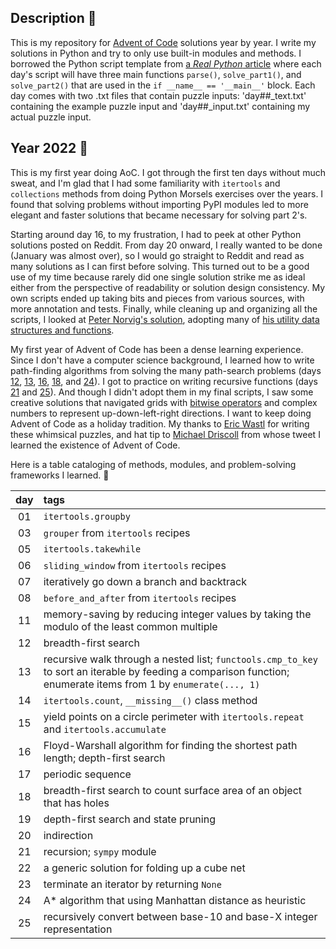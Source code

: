 ## Description 🎄

This is my repository for [Advent of Code](https://adventofcode.com/) solutions year by year. I write my solutions in Python and try to only use built-in modules and methods. I borrowed the Python script template from [a *Real Python* article](https://realpython.com/python-advent-of-code/#the-structure-of-a-solution) where each day's script will have three main functions `parse()`, `solve_part1()`, and `solve_part2()` that are used in the `if __name__ == '__main__'` block. Each day comes with two .txt files that contain puzzle inputs: 'day##_text.txt' containing the example puzzle input and 'day##_input.txt' containing my actual puzzle input. 

## Year 2022 🎄

This is my first year doing AoC. I got through the first ten days without much sweat, and I'm glad that I had some familiarity with `itertools` and `collections` methods from doing Python Morsels exercises over the years. I found that solving problems without importing PyPI modules led to more elegant and faster solutions that became necessary for solving part 2's. 

Starting around day 16, to my frustration, I had to peek at other Python solutions posted on Reddit. From day 20 onward, I really wanted to be done (January was almost over), so I would go straight to Reddit and read as many solutions as I can first before solving. This turned out to be a good use of my time because rarely did one single solution strike me as ideal either from the perspective of readability or solution design consistency. My own scripts ended up taking bits and pieces from various sources, with more annotation and tests. Finally, while cleaning up and organizing all the scripts, I looked at [Peter Norvig's solution](https://github.com/norvig/pytudes), adopting many of [his utility data structures and functions](https://colab.research.google.com/github/norvig/pytudes/blob/main/ipynb/AdventUtils.ipynb). 

My first year of Advent of Code has been a dense learning experience. Since I don't have a computer science background, I learned how to write path-finding algorithms from solving the many path-search problems (days [12](https://github.com/amikami102/AdventOfCode/blob/1386eac2219ace58f82ba13bb7199d6a72ed0db9/year2022/day12_hill_climbing_algorithm.py), [13](https://github.com/amikami102/AdventOfCode/blob/bbe95de0983d5c93506494581cafc482190cf01d/year2022/day13_distress_signal.py), [16](https://github.com/amikami102/AdventOfCode/blob/54bdad0e0f1b672e53f3b69b3efd9ab8cf8fc041/year2022/day16_proboscidea_volcanium.py), [18](https://github.com/amikami102/AdventOfCode/blob/1710c6b423aab554e832e2c30b737a290420c58c/year2022/day18_boiling_boulders.py), and [24](https://github.com/amikami102/AdventOfCode/blob/54bdad0e0f1b672e53f3b69b3efd9ab8cf8fc041/year2022/day24_blizzard_basin.py)). I got to practice on writing recursive functions (days [21](https://github.com/amikami102/AdventOfCode/blob/54bdad0e0f1b672e53f3b69b3efd9ab8cf8fc041/year2022/day21_moneky_math.py) and [25](https://github.com/amikami102/AdventOfCode/blob/54bdad0e0f1b672e53f3b69b3efd9ab8cf8fc041/year2022/day25_full_of_hot_air.py)). And though I didn't adopt them in my final scripts, I saw some creative solutions that navigated grids with [bitwise operators](https://github.com/juanplopes/advent-of-code-2022/blob/6794122df32a857827e0c49871e848afe62cff18/day16.py) and complex numbers to represent up-down-left-right directions. I want to keep doing Advent of Code as a holiday tradition. My thanks to [Eric Wastl](https://adventofcode.com/2022/about) for writing these whimsical puzzles, and hat tip to [Michael Driscoll](https://twitter.com/driscollis?s=20) from whose tweet I learned the existence of Advent of Code.

Here is a table cataloging of methods, modules, and problem-solving frameworks I learned. 🎁

| day | tags |
|:--:| :---|
| 01 | `itertools.groupby` | 
| 03 | `grouper` from `itertools` recipes |
| 05 | `itertools.takewhile` |
| 06 | `sliding_window` from `itertools` recipes|
| 07 | iteratively go down a branch and backtrack|
| 08 | `before_and_after` from `itertools` recipes |
| 11 | memory-saving by reducing integer values by taking the modulo of the least common multiple |
| 12 | breadth-first search |
| 13 | recursive walk through a nested list; `functools.cmp_to_key` to sort an iterable by feeding a comparison function; enumerate items from 1 by `enumerate(..., 1)` |
| 14 | `itertools.count`, `__missing__()` class method|
| 15 | yield points on a circle perimeter with `itertools.repeat` and `itertools.accumulate`|
| 16 | Floyd-Warshall algorithm for finding the shortest path length; depth-first search|
| 17 | periodic sequence |
| 18 | breadth-first search to count surface area of an object that has holes|
| 19 | depth-first search and state pruning |
| 20 | indirection |
| 21 | recursion; `sympy` module|
| 22 | a generic solution for folding up a cube net |
| 23 | terminate an iterator by returning `None` |
| 24 | A* algorithm that using Manhattan distance as heuristic |
| 25 | recursively convert between base-10 and base-X integer representation |









